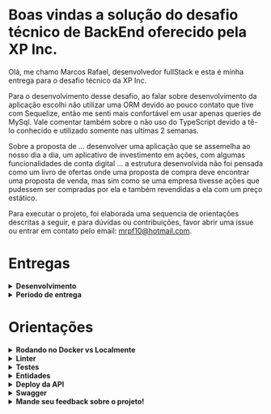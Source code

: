 # Boas vindas a solução do desafio técnico de BackEnd oferecido pela XP Inc.

Olá, me chamo Marcos Rafael, desenvolvedor fullStack e esta é minha entrega para o desafio técnico da XP Inc.

Para o desenvolvimento desse desafio, ao falar sobre desenvolvimento da aplicação escolhi não utilizar uma ORM devido ao pouco contato que tive com Sequelize, então me senti mais confortável em usar apenas queries de MySql. Vale comentar também sobre o não uso do TypeScript devido a tê-lo conhecido e utilizado somente nas ultimas 2 semanas.

Sobre a proposta de ... desenvolver uma aplicação que se assemelha ao nosso dia a
dia, um aplicativo de investimento em ações, com algumas funcionalidades de conta digital ... a estrutura desenvolvida não foi pensada como um livro de ofertas onde uma proposta de compra deve encontrar uma proposta de venda, mas sim como se uma empresa tivesse ações que pudessem ser compradas por ela e também revendidas a ela com um preço estático.

Para executar o projeto, foi elaborada uma sequencia de orientações descritas a seguir, e para dúvidas ou contribuições, favor abrir uma issue ou entrar em contato pelo email: mrpf10@hotmail.com. 

# Entregas

<details>
  <summary><strong> Desenvolvimento</strong></summary><br />

  Projeto desenvolvido para o Desafio Técnico da XP Inc. Foi escolhido o desafio de backend, utilizando o Node.js e MySql para construção da API apresentada a seguir, com o objetivo de simular um aplicativo de investimento em ações, com algumas funções de conta digital, e dados fictícios para demonstrar o funcionamento da aplicação.
  
  
  A arquitetura utilizada foi a MSC, buscando implementar os princípios Restful, além das bibliotecas express, express-async errors, nodemon, dotenv, jsonwebtoken, mysql2, mysql-import, swagger e eslint para tratamento, autenticação, validação das entidades, e manutenção da qualidade do código.
 

</details>

<details>
  <summary><strong> Período de entrega</strong></summary><br />
  
  * Projeto individual
  * Foram `9` dias de projeto
  * Do dia `15/07/2022 09:00` ao dia: `24/07/2022 23:59`

</details>

# Orientações

<details>
  <summary><strong> Rodando no Docker vs Localmente</strong></summary><br />
  
  ## Com Docker

  > Rode o serviço `node` com o comando `docker-compose up -d`.
  - Esse serviço irá inicializar um container chamado `xp_api`.
  - A partir daqui você pode rodar o container `xp_api` via CLI ou abri-lo no VS Code.
  - Importante parar o serviço MySql se estiver rodando. (sudo service mysql stop)
  - A porta 3001 esta configurada para ser utilizada pelo app.

  > Use o comando `docker exec -it xp_api bash`.
  - Ele te dará acesso ao terminal interativo do container criado pelo compose, que está rodando em segundo plano.

  > Instale as dependências com `npm install`
  
  ⚠ Atenção ⚠ Caso opte por utilizar o Docker, **TODOS** os comandos disponíveis no `package.json` (npm start, npm test, npm run dev, ...) devem ser executados **DENTRO** do container, ou seja, no terminal que aparece após a execução do comando `docker exec` citado acima.

  ✨ **Rode o comando** `npm run dev` para startar o servidor com o nodemom e conseguir fazer as requisições. 

 ✨ **Rode o comando** `npm run restore` para que o banco de dados possa ser populado com as informações fixas necessárias e assim possa ser testado pelo usuário.

---
  
  ## Sem Docker
  
  > Instale as dependências com `npm install`
  
  ✨ **Atenção:** Para rodar o projeto desta forma, obrigatoriamente você deve ter o `node` instalado em seu computador.

  ✨ **Atenção:** Recomenda-se a versão 16 ou superior do `node`, versão em que a aplicação foi desenvolvida.

  ✨ **Atenção:** É necessário renomear o arquivo `.env.example` para `.env` e passar suas variáveis de ambiente.

  ✨ **Rode o comando** `npm run dev` para startar o servidor com o nodemom e conseguir fazer as requisições.

  ✨ **Rode o comando** `npm run restore` para que o banco de dados possa ser populado com as informações fixas necessárias e assim possa ser testado pelo usuário`

  <br/>
</details>


<details>
  <summary><strong> Linter</strong></summary><br />

  Foi utilizado o [ESLint](https://eslint.org/) para fazer a análise estática do código.

  Este projeto já vem com as dependências relacionadas ao _linter_ configuradas no arquivos `package.json`.

  Caso queira utilizar o `ESLint` durante a execução do projeto, use o comando `npm install` dentro do projeto e depois `npm run lint`. Se a análise do `ESLint` encontrar problemas no seu código, tais problemas serão mostrados no seu terminal. Se não houver problema no seu código, nada será impresso no seu terminal.

  Você também pode instalar o plugin do `ESLint` no `VSCode`: bastar ir em _extensions_ e baixar o [plugin `ESLint`](https://marketplace.visualstudio.com/items?itemName=dbaeumer.vscode-eslint).
</details>


<details>
  <summary><strong> Testes</strong></summary><br />

  Não foi possível implementar os testes devido ao tempo gasto até as últimas horas do desafio no que vou apresentar , porém no decorrer do projeto ficou evidente a importância de tais, uma vez que testar os resultados das funções consultando manualmente os retornos no banco local e postman é cansativo e induz a erros.

</details>

<details>
  <summary  id="diagrama"><strong> Entidades</strong></summary>

  
  ---

  #### Formato das entidades

  
  Segue os exemplos com a descrição das tabelas do banco de dados:

  - Uma tabela chamada **Clientes**, contendo dados com a seguinte estrutura:

    ```json
    {
      "cod_cliente": 12399999900,
      "nome": "Marcos",
      "senha": "123456"
    }
    ```
  
  - Uma tabela chamada **Ativos**, contendo dados com a seguinte estrutura:

    ```json
    {
      "cod_ativo": 11,
      "qtd_ativo":100,
      "nome_ativo": "PETR4",
      "valor": 10.32,
      "qtd_inicial": 100
    }
    ```

  - Uma tabela chamada **Portfolio**, contendo dados com a seguinte estrutura:

    ```json
    {
      "cod_cliente": 1,
    }
    ```

  - Uma tabela chamada **portfolio_ativos**, contendo uma **chave primária composta** utilizando os dois atributos da estrutura:

    ```json
    {
      "portfolio_id": 1, // Chave primária e estrangeira, referenciando o id de `Assets`
      "cod_ativo": 1, // Chave primária e estrangeira, referenciando o id de `Clients`
      "qtd_ativo": 10,
      "valor_ativo": 10.32
    }
    ```

  - Uma tabela chamada **Compras**, contendo dados com a seguinte estrutura:

    ```json
    {
      "id": 1,
      "cod_cliente": 1, 
      "cod_ativo": 1, 
      "qtd_ativo": 10,
    }
    ```

  - Uma tabela chamada **Vendas**, contendo dados com a seguinte estrutura:

    ```json
    {
      "id": 1,
      "cod_cliente": 1, 
      "cod_ativo": 1, 
      "qtd_ativo": 10,
    }
    ```

  - Uma tabela chamada **Carteiras**, contendo dados com a seguinte estrutura:

    ```json
    {
      "cod_cliente": 11,
      "saldo": 300.00
    }  
    ``` 

    *Os dados acima e do banco de dados são fictícios, e estão aqui apenas para simular o funcionamento da API de acordo ao Desafio XP.*

    ---

<br />

</details>

<details><summary><strong> Deploy da API</strong></summary><br />

O deploy da api foi feito usando o Heroku, e seu AddOn ClearDB MySQL.

Link: https://api-assets.herokuapp.com/ativos

A api pode ser consultada através de ferramentas como o postman e também consumida por uma aplicação FrontEnd.


</details>

<details><summary><strong> Swagger </strong></summary><br />

O link para acesso ao Swagger é:

Link: https://api-assets.herokuapp.com/docs, devendo trocar o server de localHost para a api.

Ele também pode consultado no localHost:{porta}/docs

</details>

<details>
  <summary><strong> Mande seu feedback sobre o projeto!</strong></summary><br />

Se estiver a vontade, clone o repositório e, seja com ou sem o Docker, execute, veja o deploy e me ajude a melhorar este projeto! Seu feedback será super bem vindo!


</details>

